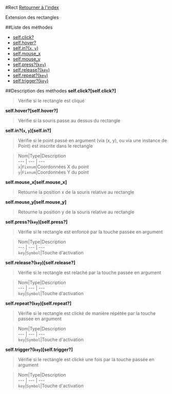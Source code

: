 #Rect
[Retourner à l'index](README.md)

Extension des rectangles

##Liste des méthodes
*    [self.click?](#self.click?)
*    [self.hover?](#self.hover?)
*    [self.in?(`x`, `y`)](#self.in?)
*    [self.mouse_x](#self.mouse_x)
*    [self.mouse_y](#self.mouse_y)
*    [self.press?(`key`)](#self.press?)
*    [self.release?(`key`)](#self.release?)
*    [self.repeat?(`key`)](#self.repeat?)
*    [self.trigger?(`key`)](#self.trigger?)


##Description des méthodes
**self.click?[self.click?]**

> Vérifie si le rectangle est cliqué

  
> 





**self.hover?[self.hover?]**

> Vérifie si la souris passe au dessus du rectangle

  
> 





**self.in?(`x`, `y`)[self.in?]**

> Vérifie si le point passé en argument (via (x, y), ou via une instance de Point) est inscrite dans le rectangle

  
> Nom|Type|Description  
--- | --- | ---  
`x`|`Fixnum`|Coordonnées X du point  
`y`|`Fixnum`|Coordonnées Y du point  






**self.mouse_x[self.mouse_x]**

> Retourne la position x de la souris relative au rectangle

  
> 





**self.mouse_y[self.mouse_y]**

> Retourne la position y de la souris relative au rectangle

  
> 





**self.press?(`key`)[self.press?]**

> Vérifie si le rectangle est enfoncé par la touche passée en argument

  
> Nom|Type|Description  
--- | --- | ---  
`key`|`Symbol`|Touche d'activation  






**self.release?(`key`)[self.release?]**

> Vérifie si le rectangle est relaché par la touche passée en argument

  
> Nom|Type|Description  
--- | --- | ---  
`key`|`Symbol`|Touche d'activation  






**self.repeat?(`key`)[self.repeat?]**

> Vérifie si le rectangle est clické de manière répétée par la touche passée en argument

  
> Nom|Type|Description  
--- | --- | ---  
`key`|`Symbol`|Touche d'activation  






**self.trigger?(`key`)[self.trigger?]**

> Vérifie si le rectangle est clické une fois par la touche passée en argument

  
> Nom|Type|Description  
--- | --- | ---  
`key`|`Symbol`|Touche d'activation  






